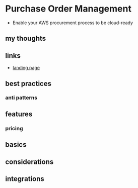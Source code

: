 # Purchase Order Management

- Enable your AWS procurement process to be cloud-ready

## my thoughts

## links

- [landing page](https://aws.amazon.com/aws-cost-management/aws-purchase-order-management/)

## best practices

### anti patterns

## features

### pricing

## basics

## considerations

## integrations
